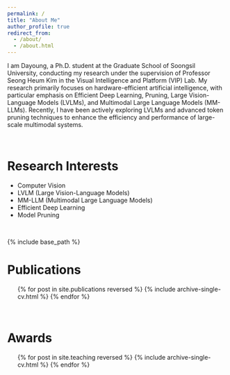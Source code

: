 ```yaml
---
permalink: /
title: "About Me"
author_profile: true
redirect_from: 
  - /about/
  - /about.html
---
```


I am Dayoung, a Ph.D. student at the Graduate School of Soongsil University, conducting my research under the supervision of Professor Seong Heum Kim in the Visual Intelligence and Platform (VIP) Lab. My research primarily focuses on hardware-efficient artificial intelligence, with particular emphasis on Efficient Deep Learning, Pruning, Large Vision-Language Models (LVLMs), and Multimodal Large Language Models (MM-LLMs). 
Recently, I have been actively exploring LVLMs and advanced token pruning techniques to enhance the efficiency and performance of large-scale multimodal systems.

<br>

Research Interests
======
- Computer Vision
- LVLM (Large Vision-Language Models)
- MM-LLM (Multimodal Large Language Models)
- Efficient Deep Learning
- Model Pruning

<br>

{% include base_path %}


Publications
======
  <ul>{% for post in site.publications reversed %}
    {% include archive-single-cv.html %}
  {% endfor %}</ul>

<br>

Awards
======
  <ul>{% for post in site.teaching reversed %}
    {% include archive-single-cv.html %}
  {% endfor %}</ul>

<!-- <br> 

 Educations
======

Mar 2024 - Feb 2027
------
Doctor of Intelligent Semiconductors
Soongil University, Seoul, South Korea

Mar 2022 - Feb 2024
------
Master of Intelligent Systems
Soongil University, Seoul, South Korea

Mar 2018 - Feb 2022
------
Bachelor of AI Convergence
Soongil University, Seoul, South Korea

Mar 2014 - Feb 2017
------
Kojan High School (General Program)
Ansan, Gyeonggi-do, South Korea 


<br>

Skills
======
* Deep Learning Frameworks
  * Pytorch, Torchvision
  * Tensorflow, Keras
  * HuggingFace
* Computer Vision
  * OpenCV
  * Detectron
  * YOLO
  * OpenMMLab
* Programming & Tools
  * Python
  * C, C++
  * Anaconda
  * Jupyter
  * Github
  * vs code
* Web/Platform
  * HTML, CSS
  * Android -->


